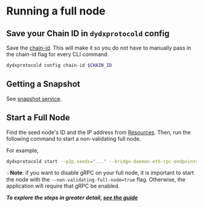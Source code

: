 # Running a full node
## Save your Chain ID in `dydxprotocold` config

Save the [chain-id](../networks/network1/network_constants.md#chain-id). This will make it so you do not have to manually pass in the chain-id flag for every CLI command.

```bash
dydxprotocold config chain-id $CHAIN_ID
```

## Getting a Snapshot

See [snapshot service](../networks/network1/resources.md#snapshot-service).

## Start a Full Node

Find the seed node's ID and the IP address from [Resources](../networks/network1/resources.md#seed-nodes). Then, run the following command to start a non-validating full node.

For example,
```bash
dydxprotocold start --p2p.seeds="..." --bridge-daemon-eth-rpc-endpoint="<eth rpc endpoint>" --non-validating-full-node=true
```

💡**Note**: if you want to disable gRPC on your full node, it is important to start the node with the
`--non-validating-full-node=true` flag. Otherwise, the application will require that gRPC be enabled.

***To explore the steps in greater detail, [see the guide](../guides/how_to_set_up_full_node.md)***